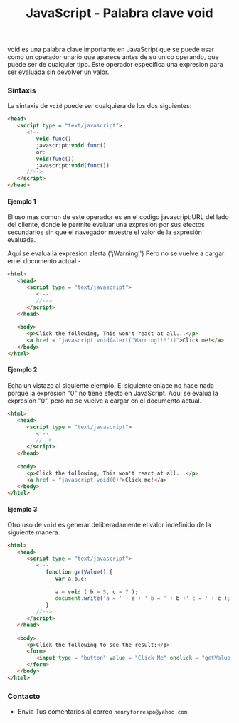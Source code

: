﻿---
title: JavaScript - Palabra clave void
description: Este operador especifica una expresion para ser evaluada sin devolver un valor.
categories: Blog
comments: true
---

void es una palabra clave importante en JavaScript que se puede usar como un operador unario que aparece antes de su unico operando, que puede ser de cualquier tipo. Este operador especifica una expresion para ser evaluada sin devolver un valor.

### Sintaxis

La sintaxis de `void` puede ser cualquiera de los dos siguientes:

```html
<head>
   <script type = "text/javascript">
      <!--
         void func()
         javascript:void func()
         or:
         void(func())
         javascript:void(func())
      //-->
   </script>
</head>
```

#### Ejemplo 1

El uso mas comun de este operador es en el codigo javascript:URL del lado del cliente, donde le permite evaluar una expresion por sus efectos secundarios sin que el navegador muestre el valor de la expresión evaluada.

Aquí se evalua la expresion alerta ('¡Warning!') Pero no se vuelve a cargar en el documento actual -

```html
<html>
   <head>      
      <script type = "text/javascript">
         <!--
         //-->
      </script>   
   </head>
   
   <body>   
      <p>Click the following, This won't react at all...</p>
      <a href = "javascript:void(alert('Warning!!!'))">Click me!</a>     
   </body>
</html>
```

#### Ejemplo 2

Echa un vistazo al siguiente ejemplo. El siguiente enlace no hace nada porque la expresión "0" no tiene efecto en JavaScript. Aqui se evalua la expresión "0", pero no se vuelve a cargar en el documento actual.

```html
<html>
   <head>   
      <script type = "text/javascript">
         <!--
         //-->
      </script>      
   </head>
   
   <body>   
      <p>Click the following, This won't react at all...</p>
      <a href = "javascript:void(0)">Click me!</a>      
   </body>
</html>
```

#### Ejemplo 3

Otro uso de `void` es generar deliberadamente el valor indefinido de la siguiente manera.

```html
<html>
   <head>      
      <script type = "text/javascript">
         <!--
            function getValue() {
               var a,b,c;
               
               a = void ( b = 5, c = 7 );
               document.write('a = ' + a + ' b = ' + b +' c = ' + c );
            }
         //-->
      </script>      
   </head>
   
   <body>
      <p>Click the following to see the result:</p>
      <form>
         <input type = "button" value = "Click Me" onclick = "getValue();" />
      </form>     
   </body>
</html>
```

### Contacto

- Envia Tus comentarios al correo `henrytorrespo@yahoo.com`
